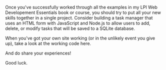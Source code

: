 Once you've successfully worked through all the examples in my LPI Web Developement Essentials book or course, you should try to put all your new skills together in a single project. Consider building a task manager that uses an HTML form with JavaScript and Node.js to allow users to add, delete, or modify tasks that will be saved to a SQLite database.

When you've got your own site working (or in the unlikely event you give up), take a look at the working code here.

And do share your experiences!

Good luck.
